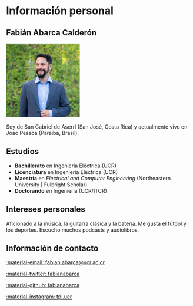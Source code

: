 # Información personal

## Fabián Abarca Calderón

<img src="/assets/img/perfil_cuadrado.jpeg" width="200px">

Soy de San Gabriel de Aserrí (San José, Costa Rica) y actualmente vivo en João Pessoa (Paraíba, Brasil).

## Estudios

- **Bachillerato** en Ingeniería Eléctrica (UCR)
- **Licenciatura** en Ingeniería Eléctrica (UCR)
- **Maestría** en *Electrical and Computer Engineering* (Northeastern University | Fulbright Scholar)
- **Doctorando** en Ingeniería (UCR/ITCR) 

## Intereses personales

Aficionado a la música, la guitarra clásica y la batería. Me gusta el fútbol y los deportes. Escucho muchos podcasts y audiolibros.

## Información de contacto

[:material-email: fabian.abarca@ucr.ac.cr](mailto:fabian.abarca@ucr.ac.cr)

[:material-twitter: fabianabarca](https://twitter.com/fabianabarca)

[:material-github: fabianabarca](https://github.com/fabianabarca)

[:material-instagram: tpi.ucr](https://instagram.com/tpi.ucr)